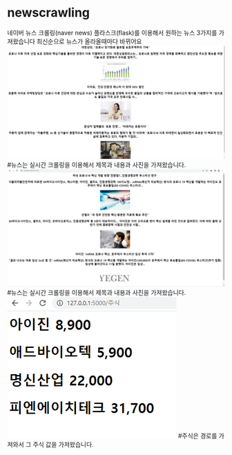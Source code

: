 # newscrawling
네이버 뉴스 크롤링(naver news)
플라스크(flask)를 이용해서 원하는 뉴스 3가지를 가져왔습니다
최신순으로 뉴스가 올라올때마다 바뀌어요 
![screen](./뉴스%20크롤링.PNG)
#뉴스는 실시간 크롤링을 이용해서 제목과 내용과 사진을 가져왔습니다.
![screen](./아이진크롤링.PNG)
#뉴스는 실시간 크롤링을 이용해서 제목과 내용과 사진을 가져왔습니다.
![screen](./주식%20값.PNG)
#주식은 경로를 가져와서 그 주식 값을 가져왔습니다.
